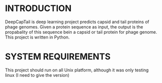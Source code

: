 # INTRODUCTION
DeepCapTail is deep learning project predicts capsid and tail proteins of phage genomes. Given a protein sequence as input, the output is the propabality of this sequence bein a capsid or tail protein for phage genome. This project is written in Python.

# SYSTEM REQUIREMENTS
This project should run on all Unix platform, although it was only testing linux (I need to give the version)

